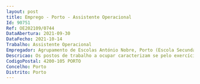 ```yaml
--- 
layout: post
title: Emprego - Porto - Assistente Operacional
Id: 90751
Ref: OE202109/0744
DataAbertura: 2021-09-30
DataFecho: 2021-10-14
Trabalho: Assistente Operacional
Empregador: Agrupamento de Escolas António Nobre, Porto (Escola Secundária António Nobre, Porto - Sede)
Descricao: Os postos de trabalho a ocupar caracterizam se pelo exercício de funções na carreira e categoria de assistente operacional tal como descrito no Anexo referido no n° 2 do artigo 88.° da LTFP e de acordo com as atividades inerentes às de assistente operacional, de acordo designadamente com o seguinte perfil de competências a)	Exercer as tarefas de atendimento e encaminhamento dos utilizadores das escolas e controlar as entradas e saidas da escola b)	Prestar informações utilizar equipamentos de comunicação, incluindo estabelecer ligações telefónicas receber e transmitir mensagens c)	Providenciar a limpeza arrumação conservação e boa utilização das instalações bem como do material e equipamento didático e informático necessário ao desenvolvimento do processo educativo d)	Exercer atividades de apoio aos serviços de ação social escolar, laboratórios, refeitório, bar e bibliotecas escolares de modo a permitir o seu normal funcionamento e)	Reproduzir documentos com utilização de equipamento próprio, assegurando a sua manutenção e gestão de stocks necessários ao seu funcionamento f)	Participar com os docentes no acompanhamento das crianças e jovens com vista a assegurar um bom ambiente educativo g)	Cooperar nas atividades que visem a segurança de crianças e jovens na escola h)	Prestar apoio e assistência em situações de primeiros socorros e, em caso de necessidade acompanhar a criança ou o aluno à unidade de prestação de cuidados de saúde i)	Efetuar, no interior e exterior, tarefas de apoio de modo a permitir o normal funcionamento dos serviços j)	Apoiar alunos com necessidades especificas.
CodigoPostal: 4200-105 PORTO
Concelho: Porto
Distrito: Porto
--- 
```

